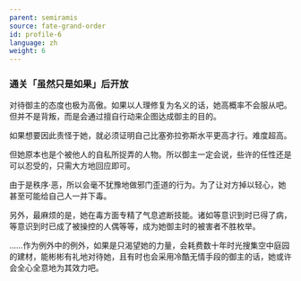 ```yaml
---
parent: semiramis
source: fate-grand-order
id: profile-6
language: zh
weight: 6
---
```


### 通关「虽然只是如果」后开放

对待御主的态度也极为高傲。如果以人理修复为名义的话，她高概率不会服从吧。但并不是背叛，而是会通过擅自行动来企图达成御主的目的。

如果想要因此责怪于她，就必须证明自己比塞弥拉弥斯水平更高才行。难度超高。

但她原本也是个被他人的自私所捉弄的人物。所以御主一定会说，些许的任性还是可以忍受的，只需大方地回应即可。

由于是秩序·恶，所以会毫不犹豫地做邪门歪道的行为。为了让对方掉以轻心，她甚至可能给自己人一并下毒。

另外，最麻烦的是，她在毒方面专精了气息遮断技能。诸如等意识到时已得了病，等意识到时已成了被操控的人偶等等，成为她御主时的被害者不胜枚举。

……作为例外中的例外，如果是只渴望她的力量，会耗费数十年时光搜集空中庭园的建材，能彬彬有礼地对待她，且有时也会采用冷酷无情手段的御主的话，她或许会全心全意地为其效力吧。
